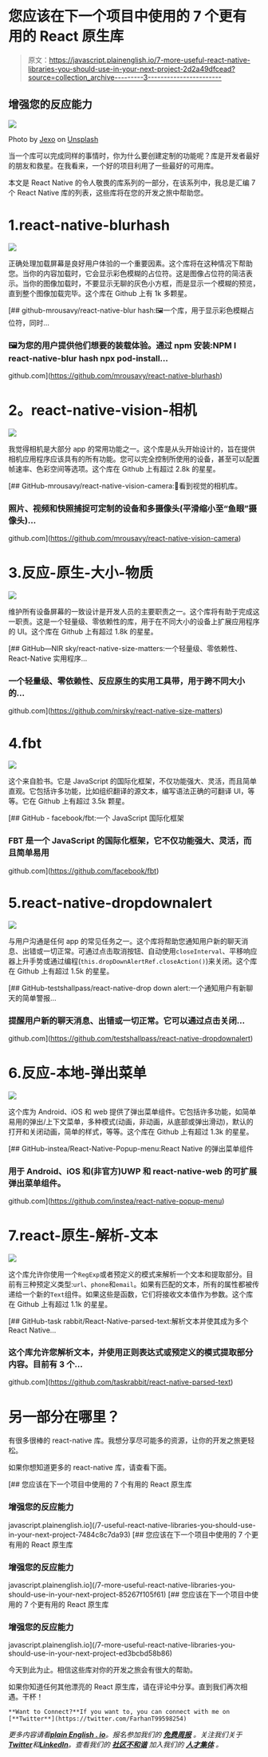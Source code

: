 # 您应该在下一个项目中使用的 7 个更有用的 React 原生库

> 原文：<https://javascript.plainenglish.io/7-more-useful-react-native-libraries-you-should-use-in-your-next-project-2d2a49dfcead?source=collection_archive---------3----------------------->

## 增强您的反应能力

![](img/2148d8ee2cc8864ab9373b7f98338e16.png)

Photo by [Jexo](https://unsplash.com/@jexo?utm_source=medium&utm_medium=referral) on [Unsplash](https://unsplash.com?utm_source=medium&utm_medium=referral)

当一个库可以完成同样的事情时，你为什么要创建定制的功能呢？库是开发者最好的朋友和救星。在我看来，一个好的项目利用了一些最好的可用库。

本文是 React Native 的令人敬畏的库系列的一部分，在该系列中，我总是汇编 7 个 React Native 库的列表，这些库将在您的开发之旅中帮助您。

# 1.react-native-blurhash

![](img/dd8cb7f27b4b3c9e19a01c4d8dc84310.png)

正确处理加载屏幕是良好用户体验的一个重要因素。这个库将在这种情况下帮助您。当你的内容加载时，它会显示彩色模糊的占位符。这是图像占位符的简洁表示。当你的图像加载时，不要显示无聊的灰色小方框，而是显示一个模糊的预览，直到整个图像加载完毕。这个库在 Github 上有 1k 多颗星。

[](https://github.com/mrousavy/react-native-blurhash) [## github-mrousavy/react-native-blur hash:🖼️一个库，用于显示彩色模糊占位符，同时…

### 🖼️为您的用户提供他们想要的装载体验。通过 npm 安装:NPM I react-native-blur hash npx pod-install…

github.com](https://github.com/mrousavy/react-native-blurhash) 

# **2。react-native-vision-相机**

![](img/353c37b65df3a7dcb206c3bb8c399b84.png)

我觉得相机是大部分 app 的常用功能之一。这个库是从头开始设计的，旨在提供相机应用程序应该具有的所有功能。您可以完全控制所使用的设备，甚至可以配置帧速率、色彩空间等选项。这个库在 Github 上有超过 2.8k 的星星。

[](https://github.com/mrousavy/react-native-vision-camera) [## GitHub-mrousavy/react-native-vision-camera:📸看到视觉的相机库。

### 照片、视频和快照捕捉可定制的设备和多摄像头(平滑缩小至“鱼眼”摄像头)…

github.com](https://github.com/mrousavy/react-native-vision-camera) 

# 3.反应-原生-大小-物质

![](img/0b0e7fb482f7f09bc8b7342bd66a2968.png)

维护所有设备屏幕的一致设计是开发人员的主要职责之一。这个库将有助于完成这一职责。这是一个轻量级、零依赖性的库，用于在不同大小的设备上扩展应用程序的 UI。这个库在 Github 上有超过 1.8k 的星星。

[](https://github.com/nirsky/react-native-size-matters) [## GitHub—NIR sky/react-native-size-matters:一个轻量级、零依赖性、React-Native 实用程序…

### 一个轻量级、零依赖性、反应原生的实用工具带，用于跨不同大小的…

github.com](https://github.com/nirsky/react-native-size-matters) 

# 4.fbt

![](img/792492edcbc1490556a63ae0e6ec23da.png)

这个来自脸书。它是 JavaScript 的国际化框架，不仅功能强大、灵活，而且简单直观。它包括许多功能，比如组织翻译的源文本，编写语法正确的可翻译 UI，等等。它在 Github 上有超过 3.5k 颗星。

[](https://github.com/facebook/fbt) [## GitHub - facebook/fbt:一个 JavaScript 国际化框架

### FBT 是一个 JavaScript 的国际化框架，它不仅功能强大、灵活，而且简单易用

github.com](https://github.com/facebook/fbt) 

# 5.react-native-dropdownalert

![](img/22ec132178edf454b90eef77d952d194.png)

与用户沟通是任何 app 的常见任务之一。这个库将帮助您通知用户新的聊天消息、出错或一切正常。可通过点击取消按钮、自动使用`closeInterval`、平移响应器上升手势或通过编程(`this.dropDownAlertRef.closeAction()`)来关闭。这个库在 Github 上有超过 1.5k 的星星。

[](https://github.com/testshallpass/react-native-dropdownalert) [## GitHub-testshallpass/react-native-drop down alert:一个通知用户有新聊天的简单警报…

### 提醒用户新的聊天消息、出错或一切正常。它可以通过点击关闭…

github.com](https://github.com/testshallpass/react-native-dropdownalert) 

# 6.反应-本地-弹出菜单

![](img/534268c3a4b528da03c8b9342c68cff9.png)

这个库为 Android、iOS 和 web 提供了弹出菜单组件。它包括许多功能，如简单易用的弹出/上下文菜单，多种模式(动画，非动画，从底部或弹出滑动)，默认的打开和关闭动画，简单的样式，等等。这个库在 Github 上有超过 1.3k 的星星。

[](https://github.com/instea/react-native-popup-menu) [## GitHub-instea/React-Native-Popup-menu:React Native 的弹出菜单组件

### 用于 Android、iOS 和(非官方)UWP 和 react-native-web 的可扩展弹出菜单组件。

github.com](https://github.com/instea/react-native-popup-menu) 

# 7.react-原生-解析-文本

![](img/5c9f68cc5483d40536765dd125631795.png)

这个库允许你使用一个`RegExp`或者预定义的模式来解析一个文本和提取部分。目前有三种预定义类型:`url`、`phone`和`email`。如果有匹配的文本，所有的属性都被传递给一个新的`Text`组件。如果这些是函数，它们将接收文本值作为参数。这个库在 Github 上有超过 1.1k 的星星。

[](https://github.com/taskrabbit/react-native-parsed-text) [## GitHub-task rabbit/React-Native-parsed-text:解析文本并使其成为多个 React Native…

### 这个库允许您解析文本，并使用正则表达式或预定义的模式提取部分内容。目前有 3 个…

github.com](https://github.com/taskrabbit/react-native-parsed-text) 

# 另一部分在哪里？

有很多很棒的 react-native 库。我想分享尽可能多的资源，让你的开发之旅更轻松。

如果你想知道更多的 react-native 库，请查看下面。

[](/7-useful-react-native-libraries-you-should-use-in-your-next-project-7484c8c7da93) [## 您应该在下一个项目中使用的 7 个有用的 React 原生库

### 增强您的反应能力

javascript.plainenglish.io](/7-useful-react-native-libraries-you-should-use-in-your-next-project-7484c8c7da93) [](/7-more-useful-react-native-libraries-you-should-use-in-your-next-project-85267f105f61) [## 您应该在下一个项目中使用的 7 个更有用的 React 原生库

### 增强您的反应能力

javascript.plainenglish.io](/7-more-useful-react-native-libraries-you-should-use-in-your-next-project-85267f105f61) [](/7-more-useful-react-native-libraries-you-should-use-in-your-next-project-ed3bcbd58b86) [## 您应该在下一个项目中使用的 7 个更有用的 React 原生库

### 增强您的反应能力

javascript.plainenglish.io](/7-more-useful-react-native-libraries-you-should-use-in-your-next-project-ed3bcbd58b86) 

今天到此为止。相信这些库对你的开发之旅会有很大的帮助。

如果你知道任何其他漂亮的 React 原生库，请在评论中分享。直到我们再次相遇。干杯！

```
**Want to Connect?**If you want to, you can connect with me on [**Twitter**](https://twitter.com/FarhanT99598254) 
```

*更多内容请看*[***plain English . io***](https://plainenglish.io/)*。报名参加我们的* [***免费周报***](http://newsletter.plainenglish.io/) *。关注我们关于*[***Twitter***](https://twitter.com/inPlainEngHQ)*和*[***LinkedIn***](https://www.linkedin.com/company/inplainenglish/)*。查看我们的* [***社区不和谐***](https://discord.gg/GtDtUAvyhW) *加入我们的* [***人才集体***](https://inplainenglish.pallet.com/talent/welcome) *。*